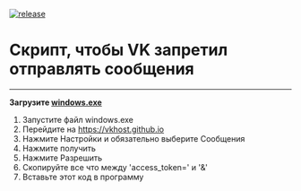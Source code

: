 [![release](https://img.shields.io/github/v/tag/platon-p/vk-message-ban?label=download)](https://github.com/platon-p/vk-message-ban/releases/latest/download/windows.exe)

# Скрипт, чтобы VK запретил отправлять сообщения

___

**Загрузите [windows.exe](https://github.com/platon-p/vk-message-ban/releases/latest/download/windows.exe)**

1. Запустите файл windows.exe
2. Перейдите на https://vkhost.github.io
3. Нажмите Настройки и обязательно выберите Сообщения
4. Нажмите получить
5. Нажмите Разрешить
6. Скопируйте все что между 'access_token=' и '&'
7. Вставьте этот код в программу
